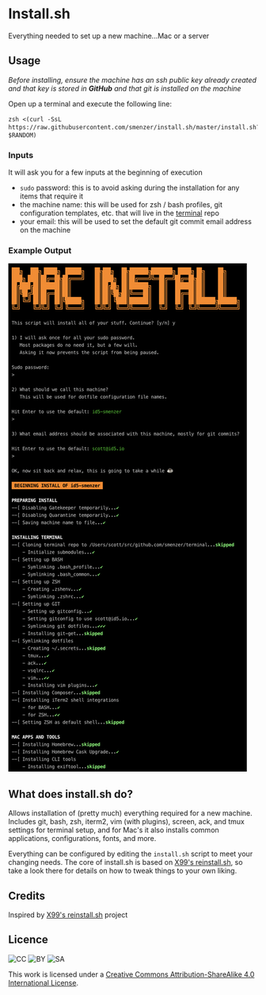 # Install.sh
Everything needed to set up a new machine...Mac or a server

## Usage
_Before installing, ensure the machine has an ssh public key already created and that key is stored in **GitHub** and that git is installed on the machine_

Open up a terminal and execute the following line:
```shell
zsh <(curl -SsL https://raw.githubusercontent.com/smenzer/install.sh/master/install.sh?$RANDOM)
```
### Inputs
It will ask you for a few inputs at the beginning of execution
* `sudo` password: this is to avoid asking during the installation for any items that require it
* the machine name: this will be used for zsh / bash profiles, git configuration templates, etc. that will live in the [terminal](https://github.com/smenzer/terminal) repo
* your email: this will be used to set the default git commit email address on the machine

### Example Output
![Example output](example.png)

## What does install.sh do?

Allows installation of (pretty much) everything required for a new machine. Includes git, bash, zsh, iterm2, vim (with plugins), screen, ack, and tmux settings for terminal setup, and for Mac's it also installs common applications, configurations, fonts, and more.

Everything can be configured by editing the `install.sh` script to meet your changing needs. The core of install.sh is based on [X99's reinstall.sh](https://gitlab.com/X99/reinstall.sh), so take a look there for details on how to tweak things to your own liking.

## Credits
Inspired by [X99's reinstall.sh](https://gitlab.com/X99/reinstall.sh) project

## Licence
![CC](https://mirrors.creativecommons.org/presskit/icons/cc.svg) ![BY](https://mirrors.creativecommons.org/presskit/icons/by.svg) ![SA](https://mirrors.creativecommons.org/presskit/icons/sa.svg)

This work is licensed under a [Creative Commons Attribution-ShareAlike 4.0 International License](http://creativecommons.org/licenses/by-sa/4.0/).
